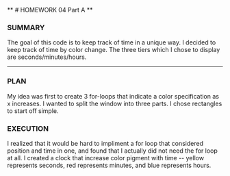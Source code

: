 ** # HOMEWORK 04 Part A **

### SUMMARY
The goal of this code is to keep track of time in a unique way. I decided to keep track of time by color change. The three tiers which I chose to display are seconds/minutes/hours. 

---

### PLAN
My idea was first to create 3 for-loops that indicate a color specification as x increases. I wanted to split the window into three parts. I chose rectangles to start off simple.

### EXECUTION
I realized that it would be hard to impliment a for loop that considered position and time in one, and found that I actually did not need the for loop at all. I created a clock that increase color pigment with time -- yellow represents seconds, red represents minutes, and blue represents hours.